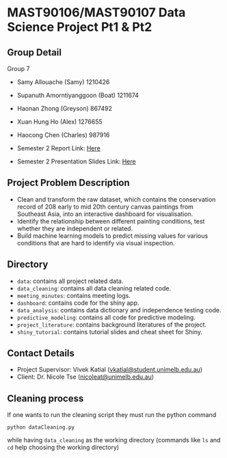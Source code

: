 # MAST90106/MAST90107 Data Science Project Pt1 & Pt2

## Group Detail

Group 7
- Samy Allouache (Samy) 1210426
- Supanuth Amorntiyanggoon (Boat) 1211674
- Haonan Zhong (Greyson) 867492
- Xuan Hung Ho (Alex) 1276655
- Haocong Chen (Charles) 987916

- Semester 2 Report Link: [Here](https://www.overleaf.com/4274152164fdmrfbwkqpfr)
- Semester 2 Presentation Slides Link: [Here](https://docs.google.com/presentation/d/1aHNdxsTz6Tf3WH4piRHaWeN8TB-MDlNf5CcRMnZSFnc/edit?usp=sharing)

## Project Problem Description
- Clean and transform the raw dataset, which contains the conservation record of 208 early to mid 20th century canvas paintings from Southeast Asia, into an interactive dashboard for visualisation.
- Identify the relationship between different painting conditions, test whether they are independent or related.
- Build machine learning models to predict missing values for various conditions that are hard to identify via visual inspection.

## Directory
- `data`: contains all project related data.
- `data_cleaning`: contains all data cleaning related code.
- `meeting_minutes`: contains meeting logs.
- `dashboard`: contains code for the shiny app.
- `data_analysis`: contains data dictionary and independence testing code.
- `predictive_modeling`: contains all code for predictive modeling.
- `project_literature`: contains background literatures of the project.
- `shiny_tutorial`: contains tutorial slides and cheat sheet for Shiny.

## Contact Details
- Project Supervisor: Vivek Katial (vkatial@student.unimelb.edu.au)
- Client: Dr. Nicole Tse (nicoleat@unimelb.edu.au)

## Cleaning process

If one wants to run the cleaning script they must run the python command 
```
python dataCleaning.py
```
while having `data_cleaning` as the working directory (commands like `ls` and `cd` help choosing the working directory)
